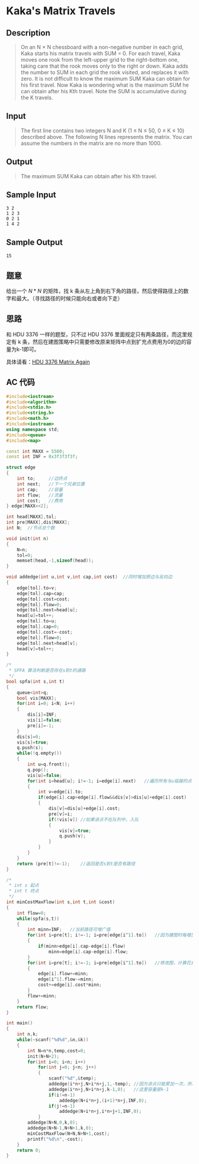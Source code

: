 # Kaka's Matrix Travels

## **Description**

> On an N × N chessboard with a non-negative number in each grid, Kaka starts his matrix travels with SUM = 0. For each travel, Kaka moves one rook from the left-upper grid to the right-bottom one, taking care that the rook moves only to the right or down. Kaka adds the number to SUM in each grid the rook visited, and replaces it with zero. It is not difficult to know the maximum SUM Kaka can obtain for his first travel. Now Kaka is wondering what is the maximum SUM he can obtain after his Kth travel. Note the SUM is accumulative during the K travels.



## **Input**

> The first line contains two integers N and K (1 ≤ N ≤ 50, 0 ≤ K ≤ 10) described above. The following N lines represents the matrix. You can assume the numbers in the matrix are no more than 1000.



## **Output**

> The maximum SUM Kaka can obtain after his Kth travel.



## **Sample Input**

    3 2
    1 2 3
    0 2 1
    1 4 2



## **Sample Output**

    15


## **题意**

给出一个 $N*N$ 的矩阵，找 k 条从左上角到右下角的路径，然后使得路径上的数字和最大。（寻找路径的时候只能向右或者向下走）



## **思路**

和 HDU 3376 一样的题型，只不过 HDU 3376 里面规定只有两条路径，而这里规定有 k 条，然后在建图策略中只需要修改原来矩阵中点到扩充点费用为0的边的容量为k-1即可。

具体请看：[HDU 3376 Matrix Again ](https://www.dreamwings.cn/hdu3376/4120.html)



## **AC 代码**

```cpp
#include<iostream>
#include<algorithm>
#include<stdio.h>
#include<string.h>
#include<math.h>
#include<iostream>
using namespace std;
#include<queue>
#include<map>

const int MAXX = 5500;
const int INF = 0x3f3f3f3f;

struct edge
{
    int to;     //边终点
    int next;   //下一个兄弟位置
    int cap;    //容量
    int flow;   //流量
    int cost;   //费用
} edge[MAXX<<2];

int head[MAXX],tol;
int pre[MAXX],dis[MAXX];
int N;  //节点总个数

void init(int n)
{
    N=n;
    tol=0;
    memset(head,-1,sizeof(head));
}

void addedge(int u,int v,int cap,int cost)  //同时增加原边与反向边
{
    edge[tol].to=v;
    edge[tol].cap=cap;
    edge[tol].cost=cost;
    edge[tol].flow=0;
    edge[tol].next=head[u];
    head[u]=tol++;
    edge[tol].to=u;
    edge[tol].cap=0;
    edge[tol].cost=-cost;
    edge[tol].flow=0;
    edge[tol].next=head[v];
    head[v]=tol++;
}

/*
 * SPFA 算法判断是否存在s到t的通路
 */
bool spfa(int s,int t)
{
    queue<int>q;
    bool vis[MAXX];
    for(int i=0; i<N; i++)
    {
        dis[i]=INF;
        vis[i]=false;
        pre[i]=-1;
    }
    dis[s]=0;
    vis[s]=true;
    q.push(s);
    while(!q.empty())
    {
        int u=q.front();
        q.pop();
        vis[u]=false;
        for(int i=head[u]; i!=-1; i=edge[i].next)   //遍历所有与u临接的点
        {
            int v=edge[i].to;
            if(edge[i].cap>edge[i].flow&&dis[v]>dis[u]+edge[i].cost)    //如果可以松弛该点
            {
                dis[v]=dis[u]+edge[i].cost;
                pre[v]=i;
                if(!vis[v]) //如果该点不在队列中，入队
                {
                    vis[v]=true;
                    q.push(v);
                }
            }
        }
    }
    return (pre[t]!=-1);    //返回是否s到t是否有路径
}

/*
 * int s 起点
 * int t 终点
 */
int minCostMaxFlow(int s,int t,int &cost)
{
    int flow=0;
    while(spfa(s,t))
    {
        int minn=INF;   //当前路径可增广值
        for(int i=pre[t]; i!=-1; i=pre[edge[i^1].to])   //因为建图时每增加一条边会同时加入它的反向边，因此i^1为找出与i刚好相反的部分
        {
            if(minn>edge[i].cap-edge[i].flow)
                minn=edge[i].cap-edge[i].flow;
        }
        for(int i=pre[t]; i!=-1; i=pre[edge[i^1].to])   //修改图，计算花费
        {
            edge[i].flow+=minn;
            edge[i^1].flow-=minn;
            cost+=edge[i].cost*minn;
        }
        flow+=minn;
    }
    return flow;
}

int main()
{
    int n,k;
    while(~scanf("%d%d",&n,&k))
    {
        int N=n*n,temp,cost=0;
        init(N+N+2);
        for(int i=0; i<n; i++)
            for(int j=0; j<n; j++)
            {
                scanf("%d",&temp);
                addedge(i*n+j,N+i*n+j,1,-temp); //因为该点只能累加一次，所以容量为1
                addedge(i*n+j,N+i*n+j,k-1,0);   //这里容量是k-1
                if(i!=n-1)
                    addedge(N+i*n+j,(i+1)*n+j,INF,0);
                if(j!=n-1)
                    addedge(N+i*n+j,i*n+j+1,INF,0);
            }
        addedge(N+N,0,k,0);
        addedge(N+N-1,N+N+1,k,0);
        minCostMaxFlow(N+N,N+N+1,cost);
        printf("%d\n",-cost);
    }
    return 0;
}
```

